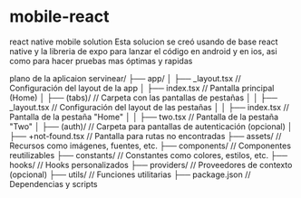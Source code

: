 # mobile-react
react native mobile solution
Esta solucion se creó usando de base react native y la libreria de expo para lanzar el código en android y en ios, asi como para hacer pruebas mas óptimas y rapidas

plano de la aplicaion 
servinear/
├── app/
│   ├── _layout.tsx         // Configuración del layout de la app
│   ├── index.tsx           // Pantalla principal (Home)
│   ├── (tabs)/             // Carpeta con las pantallas de pestañas
│   │   ├── _layout.tsx     // Configuración del layout de las pestañas
│   │   ├── index.tsx       // Pantalla de la pestaña "Home"
│   │   ├── two.tsx         // Pantalla de la pestaña "Two"
│   ├── (auth)/             // Carpeta para pantallas de autenticación (opcional)
│   ├── +not-found.tsx      // Pantalla para rutas no encontradas
├── assets/                 // Recursos como imágenes, fuentes, etc.
├── components/             // Componentes reutilizables
├── constants/              // Constantes como colores, estilos, etc.
├── hooks/                  // Hooks personalizados
├── providers/              // Proveedores de contexto (opcional)
├── utils/                  // Funciones utilitarias
├── package.json            // Dependencias y scripts